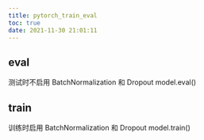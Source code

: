```yaml
---
title: pytorch_train_eval
toc: true
date: 2021-11-30 21:01:11
---
```



## eval
测试时不启用 BatchNormalization 和 Dropout
model.eval()

## train
训练时启用 BatchNormalization 和 Dropout
model.train()